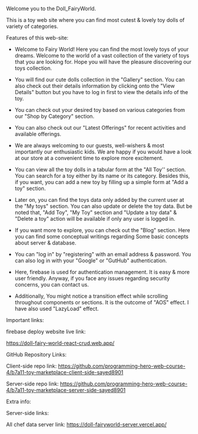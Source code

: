 Welcome you to the Doll_FairyWorld.

This is a toy web site where you can find most cutest & lovely toy dolls of variety of categories.



Features of this web-site:

* Welcome to Fairy World! Here you can find the most lovely toys of your dreams. Welcome to the world of a vast collection of the variety of toys that you are looking for. Hope you will have the pleasure discovering our toys collection.


* You will find our cute dolls collection in the "Gallery" section. You can also check out their details information by clicking onto the "View Details" button but you have to log in first to view the details info of the toy.

* You can check out your desired toy based on various categories from our "Shop by Category" section.


* You can also check out our "Latest Offerings" for recent activities and available offerings. 

* We are always welcoming to our guests, well-wishers & most importantly our enthusiastic kids. We are happy if you would have a look at our store at a convenient time to explore more excitement.


* You can view all the toy dolls in a tabular form at the "All Toy'' section. You can search for a toy either by its name or its category. Besides this, if you want, you can add a new toy by filling up a simple form at "Add a toy" section.

* Later on, you can find the toys data only added by the current user at the "My toys"  section. You can also update or delete the toy data. But be noted that, "Add Toy", "My Toy" section and "Update a toy data" & "Delete a toy" action will be available if only any user is logged in.


* If you want more to explore, you can check out the "Blog" section. Here you can find some conceptual writings regarding Some basic concepts about server & database.


* You can "log in" by "registering" with an email address & password. You can also log in with your "Google" or "GutHub" authentication.

* Here, firebase is used for authentication management. It is easy & more user friendly. Anyway, if you face any issues regarding security concerns, you can contact us.


* Additionally, You might notice a transition effect while scrolling throughout components or sections. It is the outcome of "AOS" effect. I have also used "LazyLoad" effect.




Important links:

firebase deploy website live link:

https://doll-fairy-world-react-crud.web.app/




GitHub Repository Links: 

Client-side repo link: https://github.com/programming-hero-web-course-4/b7a11-toy-marketplace-client-side-sayed8901


Server-side repo link: https://github.com/programming-hero-web-course-4/b7a11-toy-marketplace-server-side-sayed8901





Extra info:

Server-side links:

All  chef data server link: https://doll-fairyworld-server.vercel.app/
